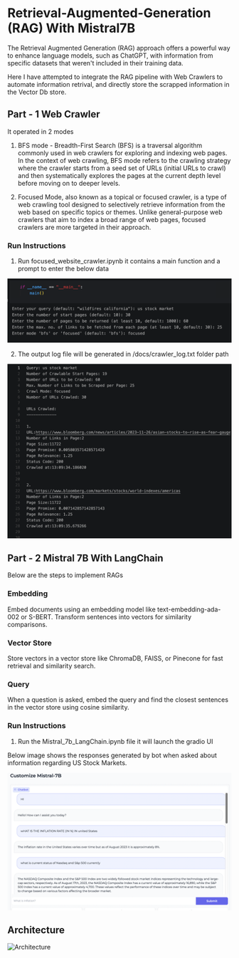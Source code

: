 # Retrieval-Augmented-Generation (RAG) With Mistral7B
The Retrieval Augmented Generation (RAG) approach offers a powerful way to enhance language models, such as ChatGPT, with information from specific datasets that weren't included in their training data. 

Here I have attempted to integrate the RAG pipeline with Web Crawlers to automate information retrival, and directly store the scrapped information in the Vector Db store.

## Part - 1 Web Crawler ##

It operated in 2 modes 

1. BFS mode - Breadth-First Search (BFS) is a traversal algorithm commonly used in web crawlers for exploring and indexing web pages. In the context of web crawling, BFS mode refers to the crawling strategy where the crawler starts from a seed set of URLs (initial URLs to crawl) and then systematically explores the pages at the current depth level before moving on to deeper levels.

2. Focused Mode, also known as a topical or focused crawler, is a type of web crawling tool designed to selectively retrieve information from the web based on specific topics or themes. Unlike general-purpose web crawlers that aim to index a broad range of web pages, focused crawlers are more targeted in their approach.

### Run Instructions ###
1. Run focused_website_crawler.ipynb it contains a main function and a prompt to enter the below data

![Alt text](imgs/web_crawler_input.png)

2. The output log file will be generated in /docs/crawler_log.txt folder path

![Alt text](imgs/web_crawler_output.png)


## Part - 2 Mistral 7B With LangChain ##

Below are the steps to implement RAGs

### Embedding ###
Embed documents using an embedding model like text-embedding-ada-002 or S-BERT.
Transform sentences into vectors for similarity comparisons.

### Vector Store ###
Store vectors in a vector store like ChromaDB, FAISS, or Pinecone for fast retrieval and similarity search.

### Query ###
When a question is asked, embed the query and find the closest sentences in the vector store using cosine similarity.

### Run Instructions ###

1. Run the Mistral_7b_LangChain.ipynb file it will launch the gradio UI 

Below image shows the responses generated by bot when asked about information regarding US Stock Markets.

![Alt text](imgs/gradio_ui.png)


## Architecture ##

<img width="860" alt="Architecture" src="https://github.com/DHRUV6029/Retrieval-Augmented-Generation--RAG--With-Mistral7B/assets/71836462/531d856b-2220-48cc-a455-9739e83f91c9">
